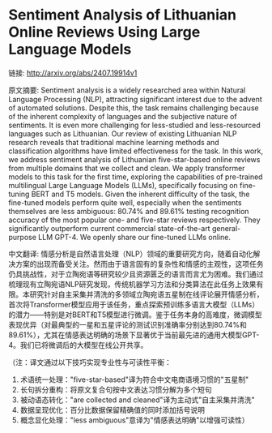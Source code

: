 # Sentiment Analysis of Lithuanian Online Reviews Using Large Language Models

链接: http://arxiv.org/abs/2407.19914v1

原文摘要:
Sentiment analysis is a widely researched area within Natural Language
Processing (NLP), attracting significant interest due to the advent of
automated solutions. Despite this, the task remains challenging because of the
inherent complexity of languages and the subjective nature of sentiments. It is
even more challenging for less-studied and less-resourced languages such as
Lithuanian. Our review of existing Lithuanian NLP research reveals that
traditional machine learning methods and classification algorithms have limited
effectiveness for the task. In this work, we address sentiment analysis of
Lithuanian five-star-based online reviews from multiple domains that we collect
and clean. We apply transformer models to this task for the first time,
exploring the capabilities of pre-trained multilingual Large Language Models
(LLMs), specifically focusing on fine-tuning BERT and T5 models. Given the
inherent difficulty of the task, the fine-tuned models perform quite well,
especially when the sentiments themselves are less ambiguous: 80.74% and 89.61%
testing recognition accuracy of the most popular one- and five-star reviews
respectively. They significantly outperform current commercial state-of-the-art
general-purpose LLM GPT-4. We openly share our fine-tuned LLMs online.

中文翻译:
情感分析是自然语言处理（NLP）领域的重要研究方向，随着自动化解决方案的出现而备受关注。然而由于语言固有的复杂性和情感的主观性，这项任务仍具挑战性，对于立陶宛语等研究较少且资源匮乏的语言而言尤为困难。我们通过梳理现有立陶宛语NLP研究发现，传统机器学习方法和分类算法在此任务上效果有限。本研究针对自主采集并清洗的多领域立陶宛语五星制在线评论展开情感分析，首次将Transformer模型应用于该任务，重点探索预训练多语言大模型（LLMs）的潜力——特别是对BERT和T5模型进行微调。鉴于任务本身的高难度，微调模型表现优异（对最典型的一星和五星评论的测试识别准确率分别达到80.74%和89.61%），尤其在情感表达明确的场景下显著优于当前最先进的通用大模型GPT-4。我们已将微调后的大模型在线公开共享。

（注：译文通过以下技巧实现专业性与可读性平衡：
1. 术语统一处理："five-star-based"译为符合中文电商语境习惯的"五星制"
2. 长句拆分重构：将原文复合句按中文表达习惯分解为多个短句
3. 被动语态转化："are collected and cleaned"译为主动式"自主采集并清洗"
4. 数据呈现优化：百分比数据保留精确值的同时添加括号说明
5. 概念显化处理："less ambiguous"意译为"情感表达明确"以增强可读性）
